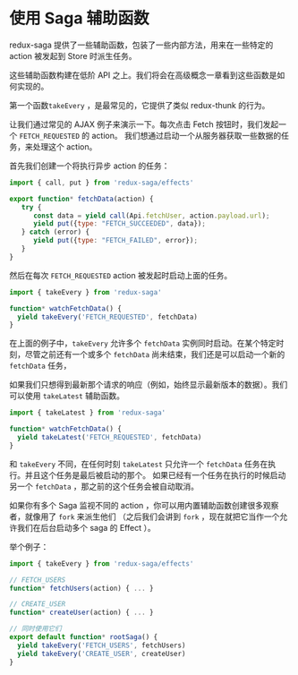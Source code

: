 # 使用 Saga 辅助函数

redux-saga 提供了一些辅助函数，包装了一些内部方法，用来在一些特定的 action 被发起到 Store 时派生任务。

这些辅助函数构建在低阶 API 之上。我们将会在高级概念一章看到这些函数是如何实现的。

第一个函数`takeEvery` ，是最常见的，它提供了类似 redux-thunk 的行为。

让我们通过常见的 AJAX 例子来演示一下。每次点击 Fetch 按钮时，我们发起一个 `FETCH_REQUESTED` 的 action。
我们想通过启动一个从服务器获取一些数据的任务，来处理这个 action。

首先我们创建一个将执行异步 action 的任务：

```javascript
import { call, put } from 'redux-saga/effects'

export function* fetchData(action) {
   try {
      const data = yield call(Api.fetchUser, action.payload.url);
      yield put({type: "FETCH_SUCCEEDED", data});
   } catch (error) {
      yield put({type: "FETCH_FAILED", error});
   }
}
```

然后在每次 `FETCH_REQUESTED` action 被发起时启动上面的任务。

```javascript
import { takeEvery } from 'redux-saga'

function* watchFetchData() {
  yield takeEvery('FETCH_REQUESTED', fetchData)
}
```

在上面的例子中，`takeEvery` 允许多个 `fetchData` 实例同时启动。在某个特定时刻，尽管之前还有一个或多个 `fetchData`
尚未结束，我们还是可以启动一个新的 `fetchData` 任务，


如果我们只想得到最新那个请求的响应（例如，始终显示最新版本的数据）。我们可以使用 `takeLatest` 辅助函数。


```javascript
import { takeLatest } from 'redux-saga'

function* watchFetchData() {
  yield takeLatest('FETCH_REQUESTED', fetchData)
}
```

和 `takeEvery` 不同，在任何时刻 `takeLatest` 只允许一个 `fetchData` 任务在执行。并且这个任务是最后被启动的那个。
如果已经有一个任务在执行的时候启动另一个 `fetchData` ，那之前的这个任务会被自动取消。

如果你有多个 Saga 监视不同的 action ，你可以用内置辅助函数创建很多观察者，就像用了 `fork` 来派生他们
（之后我们会讲到 `fork` ，现在就把它当作一个允许我们在后台启动多个 saga 的 Effect ）。

举个例子：


```javascript
import { takeEvery } from 'redux-saga/effects'

// FETCH_USERS
function* fetchUsers(action) { ... }

// CREATE_USER
function* createUser(action) { ... }

// 同时使用它们
export default function* rootSaga() {
  yield takeEvery('FETCH_USERS', fetchUsers)
  yield takeEvery('CREATE_USER', createUser)
}
```
